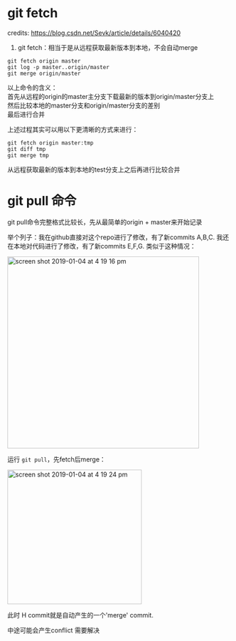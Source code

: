 # git fetch   

credits: https://blog.csdn.net/Sevk/article/details/6040420

1. git fetch：相当于是从远程获取最新版本到本地，不会自动merge  
```
git fetch origin master
git log -p master..origin/master
git merge origin/master
```
以上命令的含义：  
首先从远程的origin的master主分支下载最新的版本到origin/master分支上  
然后比较本地的master分支和origin/master分支的差别  
最后进行合并  

上述过程其实可以用以下更清晰的方式来进行：  
```
git fetch origin master:tmp
git diff tmp 
git merge tmp
```
从远程获取最新的版本到本地的test分支上之后再进行比较合并



# git pull 命令
git pull命令完整格式比较长，先从最简单的origin + master来开始记录

举个列子：我在github直接对这个repo进行了修改，有了新commits A,B,C. 我还在本地对代码进行了修改，有了新commits E,F,G.
类似于这种情况：

<img width="431" alt="screen shot 2019-01-04 at 4 19 16 pm" src="https://user-images.githubusercontent.com/36396754/50717513-90818400-103c-11e9-88a4-f4e8b3e17053.png">

运行 `git pull`，先fetch后merge：

<img width="302" alt="screen shot 2019-01-04 at 4 19 24 pm" src="https://user-images.githubusercontent.com/36396754/50717538-d1799880-103c-11e9-941c-73e49b7b1f9e.png">

此时 H commit就是自动产生的一个'merge' commit.

中途可能会产生conflict 需要解决
